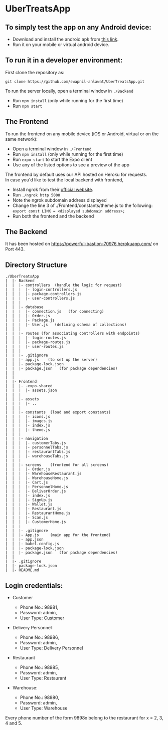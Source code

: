# UberTreatsApp

## To simply test the app on any Android device: 
- Download and install the android apk from [this link](https://drive.google.com/file/d/1rmI2WdRQWaczkrEuzmKk9g8-aHpWpOuz/view?usp=sharing).
- Run it on your mobile or virtual android device.

## To run it in a developer environment:
First clone the repository as:

`git clone https://github.com/swapnil-ahlawat/UberTreatsApp.git`

To run the server locally, open a terminal window in `./Backend`
- Run `npm install` (only while running for the first time)
- Run `npm start`

## The Frontend
To run the frontend on any mobile device (iOS or Android, virtual or on the same network):
- Open a terminal window in `./Frontend`
- Run `npm install` (only while running for the first time)
- Run `expo start` to start the Expo client
- Use any of the listed options to see a preview of the app

The frontend by default uses our API hosted on Heroku for requests. \
In case you'd like to test the local backend with frontend,
- Install ngrok from their [official website](https://ngrok.com/download).
- Run `./ngrok http 5000`
- Note the ngrok subdomain address displayed
- Change the line 3 of ./Frontend/constants/theme.js to the following: \
`export const LINK = <displayed subdomain address>;`
- Run both the frontend and the backend

## The Backend
It has been hosted on https://powerful-bastion-70976.herokuapp.com/ on Port 443.


## Directory Structure
```
./UberTreatsApp
|  |- Backend
|  |  |- controllers  (handle the logic for request)
|  |  |  |- login-controllers.js
|  |  |  |- package-controllers.js
|  |  |  |- user-controllers.js
|  |  |
|  |  |- database
|  |  |  |- connection.js   (for connecting)
|  |  |  |- Order.js
|  |  |  |- Package.js
|  |  |  |- User.js   (defining schema of collections)
|  |  |
|  |  |- routes (for associating controllers with endpoints)
|  |  |  |- login-routes.js
|  |  |  |- package-routes.js
|  |  |  |- user-routes.js
|  |  |
|  |  |- .gitignore
|  |  |- app.js    (to set up the server)
|  |  |- package-lock.json
|  |  |- package.json   (for package dependencies)
|  |
|  |
|  |- Frontend
|  |  |- .expo-shared
|  |  |  |- assets.json
|  |  |
|  |  |- assets
|  |  |  |- ..
|  |  |
|  |  |- constants  (load and export constants)
|  |  |  |- icons.js
|  |  |  |- images.js
|  |  |  |- index.js
|  |  |  |- theme.js
|  |  |
|  |  |- navigation
|  |  |  |- customerTabs.js
|  |  |  |- personnelTabs.js
|  |  |  |- restaurantTabs.js
|  |  |  |- warehouseTabs.js
|  |  |
|  |  |- screens    (frontend for all screens)
|  |  |  |- Order.js
|  |  |  |- WarehouseRestaurant.js
|  |  |  |- WarehouseHome.js
|  |  |  |- Cart.js
|  |  |  |- PersonnelHome.js
|  |  |  |- DeliverOrder.js
|  |  |  |- index.js
|  |  |  |- SignUp.js
|  |  |  |- Wallet.js
|  |  |  |- Restaurant.js
|  |  |  |- RestaurantHome.js
|  |  |  |- Scan.js
|  |  |  |- CustomerHome.js
|  |  |
|  |  |- .gitignore
|  |  |- App.js     (main app for the frontend)
|  |  |- app.json
|  |  |- babel.config.js
|  |  |- package-lock.json
|  |  |- package.json   (for package dependencies)
|  |
|  |- .gitignore
|  |- package-lock.json
|  |- README.md

```

## Login credentials:
- Customer
  - Phone No.: 98981,
  - Password: admin,
  - User Type: Customer 

- Delivery Personnel
  - Phone No.: 98986,
  - Password: admin,
  - User Type: Delivery Personnel 

- Restaurant
  - Phone No.: 98985,
  - Password: admin,
  - User Type: Restaurant 

- Warehouse:
  - Phone No.: 98980,
  - Password: admin,
  - User Type: Warehouse

Every phone number of the form 9898x belong to the restaurant for x = 2, 3, 4 and 5.